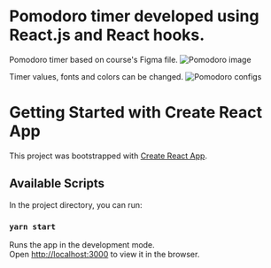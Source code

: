 # Pomodoro timer developed using React.js and React hooks.

Pomodoro timer based on course's Figma file.
![Pomodoro image](src/assets/Pomodoro-react.png)

Timer values, fonts and colors can be changed.
![Pomodoro configs](src/assets/Pomodoro-react_config.png)

# Getting Started with Create React App

This project was bootstrapped with [Create React App](https://github.com/facebook/create-react-app).

## Available Scripts

In the project directory, you can run:

### `yarn start`

Runs the app in the development mode.\
Open [http://localhost:3000](http://localhost:3000) to view it in the browser.
